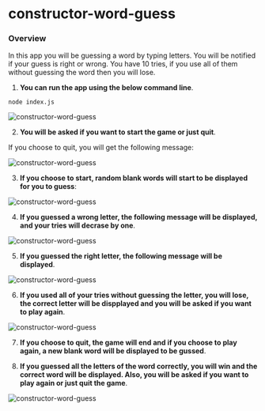 # constructor-word-guess

### Overview

In this app you will be guessing a word by typing letters. You will be notified if your guess is right or wrong. You have 10 tries, if you use all of them without guessing the word then you will lose.

1. **You can run the app using the below command line**.

```node index.js```

![constructor-word-guess](Images/01-index-command.png)

2. **You will be asked if you want to start the game or just quit**.

If you choose to quit, you will get the following message:

![constructor-word-guess](Images/02-quit.png)

3. **If you choose to start, random blank words will start to be displayed for you to guess**:

![constructor-word-guess](Images/03-start.png)

4. **If you guessed a wrong letter, the following message will be displayed, and your tries will decrase by one**.

![constructor-word-guess](Images/04-wrongGuess.png)

5. **If you guessed the right letter, the following message will be displayed**.

![constructor-word-guess](Images/05-rightGuess.png)

6. **If you used all of your tries without guessing the letter, you will lose, the correct letter will be dispplayed and you will be asked if you want to play again**.

![constructor-word-guess](Images/06-gameOver.png)

7. **If you choose to quit, the game will end and if you choose to play again, a new blank word will be displayed to be gussed**.

8. **If you guessed all the letters of the word correctly, you will win and the correct word will be displayed. Also, you will be asked if you want to play again or just quit the game**.

![constructor-word-guess](Images/07-wonTheGame.png)